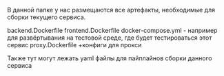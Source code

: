 В данной папке у нас размещаются все артефакты, необходимые для сборки текущего сервиса.

backend.Dockerfile
frontend.Dockerfile
docker-compose.yml - например для развёртывания на тестовой среде, где будет тестироваться этот сервис
proxy.Dockerfile
+конфиги для прокси

Также тут могут лежать yaml файлы для пайплайнов сборки данного сервиса